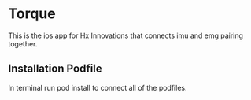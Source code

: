 # Torque
This is the ios app for Hx Innovations that connects imu and emg pairing together.

## Installation Podfile
In terminal run pod install to connect all of the podfiles.
